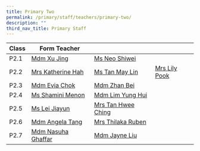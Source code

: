 ```yaml
---
title: Primary Two
permalink: /primary/staff/teachers/primary-two/
description: ""
third_nav_title: Primary Staff
---
```

| Class | Form Teacher | ||
| -------- | -------- | -------- |-------- |
|P2.1|[Mdm Xu Jing](xu_jing@schools.gov.sg)|[Ms Neo Shiwei](neo_shiwei@schools.gov.sg)|
|P2.2|[Mrs Katherine Hah](katherine_loi_huay_kiew@schools.gov.sg)|[Ms Tan May Lin](tan_may_lin@schools.gov.sg)|[Mrs Lily Pook](pook_lily@moe.edu.sg ) |
|P2.3|[Mdm Evia Chok](chiok_suat_cheng@schools.gov.sg)|[Mdm Zhan Bei](zhan_bei@schools.gov.sg)|
|P2.4|[Ms Shamini Menon](shamini_menon@schools.gov.sg)|[Mdm Lim Yung Hui](lim_yung_hui@schools.gov.sg)|
|P2.5|[Ms Lei Jiayun](lei_jiayun@schools.gov.sg)|[Mrs Tan Hwee Ching](tan_sian_huang@schools.gov.sg)|
|P2.6|[Mdm Angela Tang](angela_tang_wai_yu@schools.gov.sg)|[Mrs Thilaka Ruben](thilaka_ganapathi@schools.gov.sg)|
|P2.7|[Mdm Nasuha Ghaffar](nasuha_ghaffar@schools.gov.sg)|[Mdm Jayne Liu](liu_yi_ching@moe.edu.sg )|